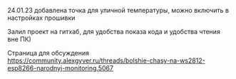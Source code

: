 24.01.23 добавлена точка для уличной температуры, можно включить в настройках прошивки

Залил проект на гитхаб, для удобства показа кода и удобства чтения вне ПК)

Страница для обсуждения https://community.alexgyver.ru/threads/bolshie-chasy-na-ws2812-esp8266-narodnyj-monitoring.5067
